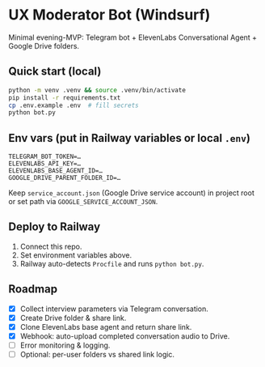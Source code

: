 # UX Moderator Bot (Windsurf)

Minimal evening-MVP: Telegram bot + ElevenLabs Conversational Agent + Google Drive folders.

## Quick start (local)

```bash
python -m venv .venv && source .venv/bin/activate
pip install -r requirements.txt
cp .env.example .env  # fill secrets
python bot.py
```

## Env vars (put in Railway variables or local `.env`)

```
TELEGRAM_BOT_TOKEN=…
ELEVENLABS_API_KEY=…
ELEVENLABS_BASE_AGENT_ID=…
GOOGLE_DRIVE_PARENT_FOLDER_ID=…
```

Keep `service_account.json` (Google Drive service account) in project root or set path via `GOOGLE_SERVICE_ACCOUNT_JSON`.

## Deploy to Railway

1. Connect this repo.
2. Set environment variables above.
3. Railway auto-detects `Procfile` and runs `python bot.py`.

## Roadmap

- [x] Collect interview parameters via Telegram conversation.
- [x] Create Drive folder & share link.
- [x] Clone ElevenLabs base agent and return share link.
- [x] Webhook: auto-upload completed conversation audio to Drive.
- [ ] Error monitoring & logging.
- [ ] Optional: per-user folders vs shared link logic.
